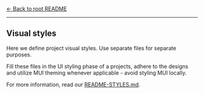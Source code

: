 [← Back to root README](?path=/&version=GBmain&anchor=learn-more)

---

## Visual styles

Here we define project visual styles. Use separate files for separate purposes.

Fill these files in the UI styling phase of a projects, adhere to the designs and utilize MUI theming whenever applicable - avoid styling MUI locally.

For more information, read our [README-STYLES.md](../README-STYLES.md).
